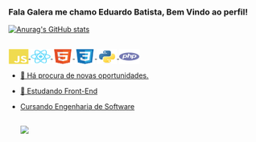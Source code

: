 ### Fala Galera me chamo Eduardo Batista, Bem Vindo ao perfil!
  [![Anurag's GitHub stats](https://github-readme-stats.vercel.app/api?username=eudevedu&show_icons=true&theme=radical)](https://github.com/eudevedu/github-readme-stats)
  <div>
    <a href="https://github.com/eudevedu">
  </div>

  <div style="display: inline_block"><br>
  <img align="center" alt="Edu-Js" height="30" width="40" src="https://raw.githubusercontent.com/devicons/devicon/master/icons/javascript/javascript-plain.svg">
  <img align="center" alt="Edu-React" height="30" width="40" src="https://raw.githubusercontent.com/devicons/devicon/master/icons/react/react-original.svg">
  <img align="center" alt="Edu-HTML" height="30" width="40" src="https://raw.githubusercontent.com/devicons/devicon/master/icons/html5/html5-original.svg">
  <img align="center" alt="Edu-CSS" height="30" width="40" src="https://raw.githubusercontent.com/devicons/devicon/master/icons/css3/css3-original.svg">
  <img align="center" alt="Edu-Python" height="30" width="40" src="https://raw.githubusercontent.com/devicons/devicon/master/icons/python/python-original.svg">
  <img align="center" alt="Edu-PHP" height="30" width="40" src="https://raw.githubusercontent.com/devicons/devicon/master/icons/php/php-plain.svg">
</div>
  
- 🔭 Há procura de novas oportunidades.
- 🌱 Estudando Front-End
- Cursando Engenharia de Software
  
  ##
  
  <div>
    <a href="https://www.linkedin.com/in/eduardosbatistadev/" target="_blank"><img src="https://img.shields.io/badge/LinkedIn-0077B5?style=for-the-badge&logo=linkedin&logoColor=white" target="_blank"></a> 
 
  </div
